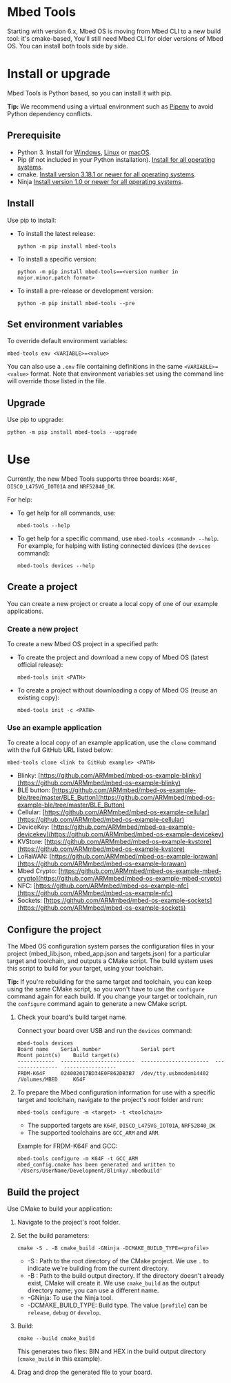 # Mbed Tools

Starting with version 6.x, Mbed OS is moving from Mbed CLI to a new build tool: it's cmake-based,
You'll still need Mbed CLI for older versions of Mbed OS. You can install both tools side by side.


# Install or upgrade

Mbed Tools is Python based, so you can install it with pip.

**Tip:** We recommend using a virtual environment such as [Pipenv](https://github.com/pypa/pipenv/blob/master/README.md) to avoid Python dependency conflicts.

## Prerequisite

- Python 3. Install for [Windows](https://docs.python.org/3/using/windows.html), [Linux](https://docs.python.org/3/using/unix.html) or [macOS](https://docs.python.org/3/using/mac.html).
- Pip (if not included in your Python installation). [Install for all operating systems](https://pip.pypa.io/en/stable/installing/).
- cmake. [Install version 3.18.1 or newer for all operating systems](https://cmake.org/install/).
- Ninja [Install version 1.0 or newer for all operating systems](https://github.com/ninja-build/ninja/wiki/Pre-built-Ninja-packages).

## Install

Use pip to install:

- To install the latest release:

    ```
    python -m pip install mbed-tools
    ```

- To install a specific version:

    ```
    python -m pip install mbed-tools==<version number in major.minor.patch format>
    ```

- To install a pre-release or development version:

    ```
    python -m pip install mbed-tools --pre
    ```

## Set environment variables

To override default environment variables:

```
mbed-tools env <VARIABLE>=<value>
```

You can also use a `.env` file containing definitions in the same `<VARIABLE>=<value>` format. Note that environment variables set using the command line will override those listed in the file.

## Upgrade

Use pip to upgrade:

```
python -m pip install mbed-tools --upgrade
```

# Use

Currently, the new Mbed Tools supports three boards: `K64F`, `DISCO_L475VG_IOT01A` and `NRF52840_DK`.

For help:

- To get help for all commands, use:

    ```
    mbed-tools --help
    ```

- To get help for a specific command, use `mbed-tools <command> --help`. For example, for helping with listing connected devices (the `devices` command):

    ```
    mbed-tools devices --help
    ```

## Create a project

You can create a new project or create a local copy of one of our example applications.

### Create a new project

To create a new Mbed OS project in a specified path:

- To create the project and download a new copy of Mbed OS (latest official release):

    ```
    mbed-tools init <PATH>
    ```

- To create a project without downloading a copy of Mbed OS (reuse an existing copy):

    ```
    mbed-tools init -c <PATH>
    ```

### Use an example application

To create a local copy of an example application, use the `clone` command with the full GitHub URL listed below:

```
mbed-tools clone <link to GitHub example> <PATH>
````

- Blinky: [https://github.com/ARMmbed/mbed-os-example-blinky](https://github.com/ARMmbed/mbed-os-example-blinky)
- BLE button: [https://github.com/ARMmbed/mbed-os-example-ble/tree/master/BLE_Button](https://github.com/ARMmbed/mbed-os-example-ble/tree/master/BLE_Button)
- Cellular: [https://github.com/ARMmbed/mbed-os-example-cellular](https://github.com/ARMmbed/mbed-os-example-cellular)
- DeviceKey: [https://github.com/ARMmbed/mbed-os-example-devicekey](https://github.com/ARMmbed/mbed-os-example-devicekey)
- KVStore: [https://github.com/ARMmbed/mbed-os-example-kvstore](https://github.com/ARMmbed/mbed-os-example-kvstore)
- LoRaWAN: [https://github.com/ARMmbed/mbed-os-example-lorawan](https://github.com/ARMmbed/mbed-os-example-lorawan)
- Mbed Crypto: [https://github.com/ARMmbed/mbed-os-example-mbed-crypto](https://github.com/ARMmbed/mbed-os-example-mbed-crypto)
- NFC: [https://github.com/ARMmbed/mbed-os-example-nfc](https://github.com/ARMmbed/mbed-os-example-nfc)
- Sockets: [https://github.com/ARMmbed/mbed-os-example-sockets](https://github.com/ARMmbed/mbed-os-example-sockets)

## Configure the project

The Mbed OS configuration system parses the configuration files in your project (mbed_lib.json, mbed_app.json and targets.json) for a particular target and toolchain, and outputs a CMake script. The build system uses this script to build for your target, using your toolchain.

**Tip:** If you're rebuilding for the same target and toolchain, you can keep using the same CMake script, so you won't have to use the `configure` command again for each build. If you change your target or toolchain, run the `configure` command again to generate a new CMake script.

1. Check your board's build target name.

    Connect your board over USB and run the `devices` command:

    ```
    mbed-tools devices
    Board name    Serial number             Serial port             Mount point(s)    Build target(s)
    ------------  ------------------------  ----------------------  ----------------  -----------------
    FRDM-K64F     024002017BD34E0F862DB3B7  /dev/tty.usbmodem14402  /Volumes/MBED     K64F
    ```
1. To prepare the Mbed configuration information for use with a specific target and toolchain, navigate to the project's root folder and run:

    ```
    mbed-tools configure -m <target> -t <toolchain>
    ```

    - The supported targets are `K64F`, `DISCO_L475VG_IOT01A`, `NRF52840_DK`
    - The supported toolchains are `GCC_ARM` and `ARM`.

    Example for FRDM-K64F and GCC:

    ```
    mbed-tools configure -m K64F -t GCC_ARM
    mbed_config.cmake has been generated and written to '/Users/UserName/Development/Blinky/.mbedbuild'
    ```

## Build the project

Use CMake to build your application:

1. Navigate to the project's root folder.
1. Set the build parameters:

    ```
    cmake -S . -B cmake_build -GNinja -DCMAKE_BUILD_TYPE=<profile>
    ```
    - -S <path-to-source>: Path to the root directory of the CMake project. We use `.` to indicate we're building from the current directory.<!--at no point until now did we tell them to navigate to the directory, though-->
    - -B <path-to-build>: Path to the build output directory. If the directory doesn't already exist, CMake will create it. We use `cmake_build` as the output directory name; you can use a different name.
    - -GNinja: To use the Ninja tool.
    - -DCMAKE_BUILD_TYPE: Build type. The value (`profile`) can be `release`, `debug` or `develop`.

1. Build:

    ```
    cmake --build cmake_build
    ```

    This generates two files: BIN and HEX in the build output directory (`cmake_build` in this example).

1. Drag and drop the generated file to your board.
